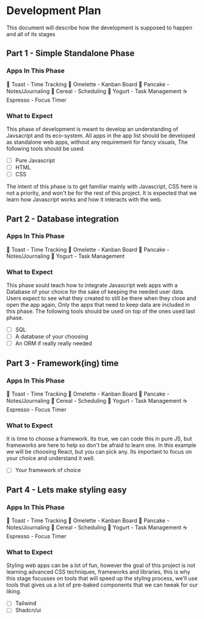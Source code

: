 # Development Plan
This document will describe how the development is supposed to happen and all of its stages

## Part 1 - Simple Standalone Phase

### Apps In This Phase
🍞 Toast - Time Tracking
🍳 Omelette - Kanban Board
🥞 Pancake - Notes/Journaling
🥣 Cereal - Scheduling
🥛 Yogurt - Task Management
☕ Espresso - Focus Timer

### What to Expect

This phase of development is meant to develop an understanding of Javsacript and its eco-system.
All apps in the app list should be developed as standalone web apps, without any requirement for fancy visuals, The following tools should be used.

- [ ] Pure Javascript
- [ ] HTML
- [ ] CSS

The intent of this phase is to get familiar mainly with Javascript, CSS here is not a priority, and won't be for the rest of this project.
It is expected that we learn how Javascript works and how it interacts with the web.

## Part 2 - Database integration

### Apps In This Phase
🍞 Toast - Time Tracking
🍳 Omelette - Kanban Board
🥞 Pancake - Notes/Journaling
🥛 Yogurt - Task Management

### What to Expect

This phase sould teach how to integrate Javascript web apps with a Database of your choice for the sake of keeping the needed user data.
Users expect to see what they created to still be there when they close and open the app again, Only the apps that need to keep data are included in this phase.
The following tools should be used on top of the ones used last phase.

- [ ] SQL
- [ ] A database of your choosing
- [ ] An ORM if really really needed

## Part 3 - Framework(ing) time

### Apps In This Phase
🍞 Toast - Time Tracking
🍳 Omelette - Kanban Board
🥞 Pancake - Notes/Journaling
🥣 Cereal - Scheduling
🥛 Yogurt - Task Management
☕ Espresso - Focus Timer

### What to Expect

It is time to choose a framework. Its true, we can code this in pure JS, but frameworks are here to help so don't be afraid to learn one.
In this example we will be choosing React, but you can pick any. Its important to focus on your choice and understand it well.

- [ ] Your framework of choice

## Part 4 - Lets make styling easy

### Apps In This Phase
🍞 Toast - Time Tracking
🍳 Omelette - Kanban Board
🥞 Pancake - Notes/Journaling
🥣 Cereal - Scheduling
🥛 Yogurt - Task Management
☕ Espresso - Focus Timer

### What to Expect

Styling web apps can be a lot of fun, however the goal of this project is not learning advanced CSS techniques, frameworks and libraries, this is why this stage focusses on tools that will speed up the styling process, we'll use tools that gives us a lot of pre-baked components that we can tweak for our liking.

- [ ] Tailwind
- [ ] Shadcn/ui
